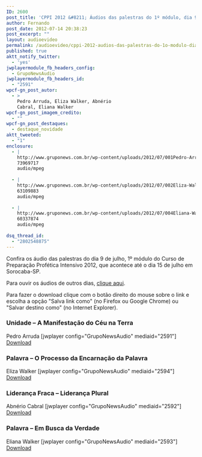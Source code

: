 ```yaml
---
ID: 2600
post_title: 'CPPI 2012 &#8211; Áudios das palestras do 1º módulo, dia 9 de julho'
author: Fernando
post_date: 2012-07-14 20:38:23
post_excerpt: ""
layout: audioevideo
permalink: /audioevideo/cppi-2012-audios-das-palestras-do-1o-modulo-dia-9-de-julho
published: true
aktt_notify_twitter:
  - 'yes'
jwplayermodule_fb_headers_config:
  - GrupoNewsAudio
jwplayermodule_fb_headers_id:
  - "2591"
wpcf-gn_post_autor:
  - >
    Pedro Arruda, Eliza Walker, Abnério
    Cabral, Eliana Walker
wpcf-gn_post_imagem_credito:
  - ""
wpcf-gn_post_destaques:
  - destaque_novidade
aktt_tweeted:
  - "1"
enclosure:
  - |
    http://www.gruponews.com.br/wp-content/uploads/2012/07/001Pedro-Arruda-segunda-dia-9.mp3
    73969717
    audio/mpeg
    
  - |
    http://www.gruponews.com.br/wp-content/uploads/2012/07/002Eliza-Walker-segunda-dia-9.mp3
    63109883
    audio/mpeg
    
  - |
    http://www.gruponews.com.br/wp-content/uploads/2012/07/004Eliana-Walker-segunda-dia-9.mp3
    60337874
    audio/mpeg
    
dsq_thread_id:
  - "2802548875"
---
```

Confira os áudio das palestras do dia 9 de julho, 1º módulo do Curso de Preparação Profética Intensivo 2012, que acontece até o dia 15 de julho em Sorocaba-SP.

Para ouvir os áudios de outros dias, <a href="http://www.gruponews.com.br/assuntos/publicacoes/audio/cppi2012">clique aqui</a>.

Para fazer o download clique com o botão direito do mouse sobre o link e escolha a opção "Salva link como" (no Firefox ou Google Chrome) ou "Salvar destino como" (no Internet Explorer).
<h3>Unidade – A Manifestação do Céu na Terra</h3>
Pedro Arruda
[jwplayer config="GrupoNewsAudio" mediaid="2591"]
<a href="http://www.gruponews.com.br/wp-content/uploads/2012/07/001Pedro-Arruda-segunda-dia-9.mp3">Download</a>
<h3>Palavra – O Processo da Encarnação da Palavra</h3>
Eliza Walker
[jwplayer config="GrupoNewsAudio" mediaid="2594"]
<a href="http://www.gruponews.com.br/wp-content/uploads/2012/07/002Eliza-Walker-segunda-dia-9.mp3">Download</a>
<h3>Liderança Fraca – Liderança Plural</h3>
Abnério Cabral
[jwplayer config="GrupoNewsAudio" mediaid="2592"]
<a href="http://www.gruponews.com.br/wp-content/uploads/2012/07/003Abnério-Cabral-segunda-dia-9.mp3">Download</a>
<h3>Palavra – Em Busca da Verdade</h3>
Eliana Walker
[jwplayer config="GrupoNewsAudio" mediaid="2593"]
<a href="http://www.gruponews.com.br/wp-content/uploads/2012/07/004Eliana-Walker-segunda-dia-9.mp3">Download</a>
